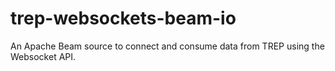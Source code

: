 # trep-websockets-beam-io
An Apache Beam source to connect and consume data from TREP using the Websocket API.
